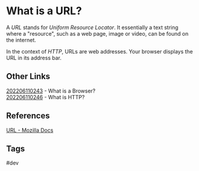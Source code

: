 # What is a URL? 

A *URL* stands for *Uniform Resource Locator*. It essentially a text string where a "resource", such as a web page, image or video, can be found on the internet.  

In the context of *HTTP*, URLs are web addresses. Your browser displays the URL in its address bar.  

## Other Links
[202206110243](../202206110243) - What is a Browser?  
[202206110246](../202206110246) - What is HTTP?  

## References
[URL - Mozilla Docs](https://developer.mozilla.org/en-US/docs/Glossary/URL)

## Tags
#dev
